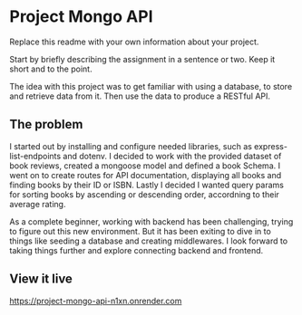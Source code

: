 # Project Mongo API

Replace this readme with your own information about your project.

Start by briefly describing the assignment in a sentence or two. Keep it short and to the point.

The idea with this project was to get familiar with using a database, to store and retrieve data from it. Then use the data to produce a RESTful API.

## The problem

I started out by installing and configure needed libraries, such as express-list-endpoints and dotenv. I decided to work with the provided dataset of book reviews, created a mongoose model and defined a book Schema. I went on to create routes for API documentation, displaying all books and finding books by their ID or ISBN. Lastly I decided I wanted query params for sorting books by ascending or descending order, accordning to their average rating.

As a complete beginner, working with backend has been challenging, trying to figure out this new environment. But it has been exiting to dive in to things like seeding a database and creating middlewares. I look forward to taking things further and explore connecting backend and frontend.

## View it live

https://project-mongo-api-n1xn.onrender.com
